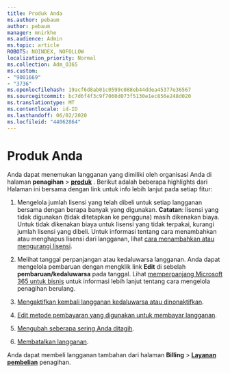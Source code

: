 ```yaml
---
title: Produk Anda
ms.author: pebaum
author: pebaum
manager: mnirkhe
ms.audience: Admin
ms.topic: article
ROBOTS: NOINDEX, NOFOLLOW
localization_priority: Normal
ms.collection: Adm_O365
ms.custom:
- "9001669"
- "3736"
ms.openlocfilehash: 19acf6d8ab01c0599c088eb44ddea45377e36567
ms.sourcegitcommit: bc7d6f4f3c9f7060d073f5130e1ec856e248d020
ms.translationtype: MT
ms.contentlocale: id-ID
ms.lasthandoff: 06/02/2020
ms.locfileid: "44062864"
---
```

# <a name="your-products"></a>Produk Anda

Anda dapat menemukan langganan yang dimiliki oleh organisasi Anda di halaman **penagihan**  >  **[produk](https://go.microsoft.com/fwlink/p/?linkid=842054)** . Berikut adalah beberapa highlights dari Halaman ini bersama dengan link untuk info lebih lanjut pada setiap fitur:

1. Mengelola jumlah lisensi yang telah dibeli untuk setiap langganan bersama dengan berapa banyak yang digunakan.  **Catatan**: lisensi yang tidak digunakan (tidak ditetapkan ke pengguna) masih dikenakan biaya.  Untuk tidak dikenakan biaya untuk lisensi yang tidak terpakai, kurangi jumlah lisensi yang dibeli. Untuk informasi tentang cara menambahkan atau menghapus lisensi dari langganan, lihat [cara menambahkan atau mengurangi lisensi](https://docs.microsoft.com/alchemyinsights/how-to-add-or-reduce-licenses).

2. Melihat tanggal perpanjangan atau kedaluwarsa langganan.  Anda dapat mengelola pembaruan dengan mengklik link **Edit** di sebelah **pembaruan/kedaluwarsa** pada tanggal.  Lihat [memperpanjang Microsoft 365 untuk bisnis](https://go.microsoft.com/fwlink/?linkid=2119216) untuk informasi lebih lanjut tentang cara mengelola penagihan berulang.

3. [Mengaktifkan kembali langganan kedaluwarsa atau dinonaktifkan](https://go.microsoft.com/fwlink/?linkid=2117519).

4. [Edit metode pembayaran yang digunakan untuk membayar langganan](https://go.microsoft.com/fwlink/?linkid=2117167).

5. [Mengubah seberapa sering Anda ditagih](https://go.microsoft.com/fwlink/?linkid=2119112).

6. [Membatalkan langganan](https://go.microsoft.com/fwlink/?linkid=2119113).

Anda dapat membeli langganan tambahan dari halaman **Billing**  >  [**Layanan pembelian**](https://go.microsoft.com/fwlink/p/?linkid=868433) penagihan.
